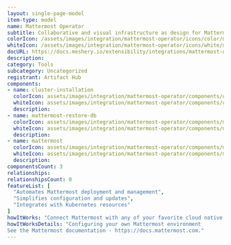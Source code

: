 ```yaml
---
layout: single-page-model
item-type: model
name: Mattermost Operator
subtitle: Collaborative and visual infrastructure as design for Mattermost Operator
colorIcon: /assets/images/integration/mattermost-operator/icons/color/mattermost-operator-color.svg
whiteIcon: /assets/images/integration/mattermost-operator/icons/white/mattermost-operator-white.svg
docURL: https://docs.meshery.io/extensibility/integrations/mattermost-operator
description: 
category: Tools
subcategory: Uncategorized
registrant: Artifact Hub
components: 
- name: cluster-installation
  colorIcon: assets/images/integration/mattermost-operator/components/cluster-installation/icons/color/cluster-installation-color.svg
  whiteIcon: assets/images/integration/mattermost-operator/components/cluster-installation/icons/white/cluster-installation-white.svg
  description: 
- name: mattermost-restore-db
  colorIcon: assets/images/integration/mattermost-operator/components/mattermost-restore-db/icons/color/mattermost-restore-db-color.svg
  whiteIcon: assets/images/integration/mattermost-operator/components/mattermost-restore-db/icons/white/mattermost-restore-db-white.svg
  description: 
- name: mattermost
  colorIcon: assets/images/integration/mattermost-operator/components/mattermost/icons/color/mattermost-color.svg
  whiteIcon: assets/images/integration/mattermost-operator/components/mattermost/icons/white/mattermost-white.svg
  description: 
componentsCount: 3
relationships: 
relationshipsCount: 0
featureList: [
  "Automates Mattermost deployment and management",
  "Simplifies configuration and updates",
  "Integrates with Kubernetes resources"
]
howItWorks: "Connect Mattermost with any of your favorite cloud native apps in just a few clicks. Design, build, and automate anything for your work by integrating apps like Mattermost to create visual automated workflows. Choose from thousands of ready-made apps or use our no-code toolkit to connect to apps not yet in our library."
howItWorksDetails: "Configuring your own Mattermost environment
See the Mattermost documentation - https://docs.mattermost.com."
---
```

